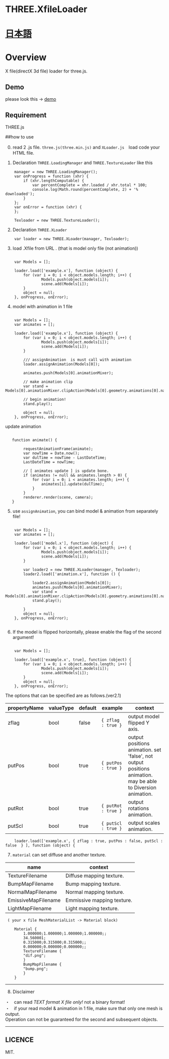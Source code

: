 # THREE.XfileLoader

[日本語](README.ja.md)
====
# Overview
X file(directX 3d file) loader for three.js.

## Demo

please look this  → [demo][] 

[demo]: http://adrs2002.com/sandbox/xloader/xFileLoaderSample.html       "Demo"

## Requirement
THREE.js

##how to use

0. read 2 .js file. `three.js(three.min.js)` and `XLoader.js`　load code your HTML file.

1.   Declaration  `THREE.LoadingManager` and `THREE.TextureLoader` 
 like this 

```  
    manager = new THREE.LoadingManager();
    var onProgress = function (xhr) {
        if (xhr.lengthComputable) {
            var percentComplete = xhr.loaded / xhr.total * 100;
            console.log(Math.round(percentComplete, 2) + '% downloaded');
        }
    };
    var onError = function (xhr) {
    };

    Texloader = new THREE.TextureLoader();
```  

2. Declaration `THREE.XLoader`

```
    var loader = new THREE.XLoader(manager, Texloader);
```

3.  load .Xfile from URL .
(that is model only file (not animation))

```

    var Models = [];

    loader.load(['example.x'], function (object) {
        for (var i = 0; i < object.models.length; i++) {
                Models.push(object.models[i]);    
                scene.add(Models[i]);             
        }
        object = null;
    }, onProgress, onError);

```

4. model with animation in 1 file


```

    var Models = [];
    var animates = [];

    loader.load(['example.x'], function (object) {
        for (var i = 0; i < object.models.length; i++) {
                Models.push(object.models[i]);    
                scene.add(Models[i]);             
        }

        /// assignAnimation  is must call with animation
        loader.assignAnimation(Models[0]);

        animates.push(Models[0].animationMixer);

        // make animation clip
        var stand = Models[0].animationMixer.clipAction(Models[0].geometry.animations[0].name);
        
        // begin animation!
        stand.play();
        
        object = null;
    }, onProgress, onError);

```

update animation 

```

   function animate() {

        requestAnimationFrame(animate);
        var nowTime = Date.now();
        var dulTime = nowTime - LastDateTime;
        LastDateTime = nowTime;

        // [ animates update ] is update bone.
        if (animates != null && animates.length > 0) {
            for (var i = 0; i < animates.length; i++) {
                animates[i].update(dulTime);
            }
        }
        renderer.render(scene, camera);
   }

```

5. use `assignAnimation`, you can bind model & animation from separately file!

```

    var Models = [];
    var animates = [];

    loader.load(['model.x'], function (object) {
        for (var i = 0; i < object.models.length; i++) {
                Models.push(object.models[i]);    
                scene.add(Models[i]);             
        }

        var loader2 = new THREE.XLoader(manager, Texloader);
        loader2.load(['animation.x'], function () {
            
            loader2.assignAnimation(Models[0]); 
            animates.push(Models[0].animationMixer);
            var stand = Models[0].animationMixer.clipAction(Models[0].geometry.animations[0].name);
            stand.play();

        }
        object = null;
    }, onProgress, onError);


```

6. If the model is flipped horizontally, please enable the flag of the second argument!

```

    var Models = [];

    loader.load(['example.x', true], function (object) {
        for (var i = 0; i < object.models.length; i++) {
                Models.push(object.models[i]);    
                scene.add(Models[i]);             
        }
        object = null;
    }, onProgress, onError);

```

The options that can be specified are as follows.(ver2.1)

  propertyName | valueType | default | example | context
  --- | --- | --- | --- |  ---  
  zflag | bool | false | `{ zflag : true }` | output model flipped Y axis.
  putPos | bool | true | `{ putPos : true }` | output positions animation. set 'false', not output positions animation. may be able to  Diversion animation.
  putRot | bool | true | `{ putRot : true }` | output rotations animation.
  putScl | bool | true | `{ putScl : true }` | output scales animation.

```
    loader.load(['example.x', { zflag : true, putPos : false, putScl : false  } ], function (object) {

```

7. `material` can set diffuse and another texture.

 name | context
  --- |  ---  
  TextureFilename | Diffuse mapping texture.
  BumpMapFilename | Bump mapping texture.
  NormalMapFilename | Normal mapping texture.
  EmissiveMapFilename | Emmissive mapping texture.
  LightMapFilename | Light mapping texture.

```
 ( your x file MeshMaterialList -> Material block)

    Material {
        1.000000;1.000000;1.000000;1.000000;;
        34.560001;
        0.315000;0.315000;0.315000;;
        0.000000;0.000000;0.000000;;
        TextureFilename {
        "dif.png";
        }
        BumpMapFilename {
        "bump.png";
        }
    }

```

---------------------------------
8. Disclaimer

・　can read *TEXT format X file only!* not a binary format!  
・　if your read model & animation in 1 file, make sure that only one mesh is output.  
Operation can not be guaranteed for the second and subsequent objects.

---------------------------------
## LICENCE
 MIT.